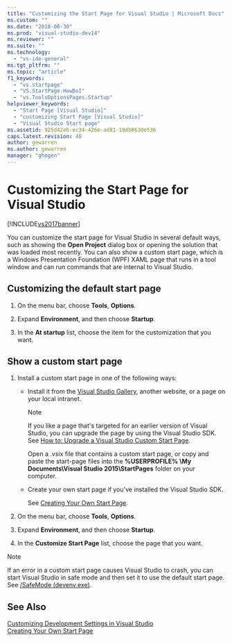 ```yaml
---
title: "Customizing the Start Page for Visual Studio | Microsoft Docs"
ms.custom: ""
ms.date: "2018-06-30"
ms.prod: "visual-studio-dev14"
ms.reviewer: ""
ms.suite: ""
ms.technology: 
  - "vs-ide-general"
ms.tgt_pltfrm: ""
ms.topic: "article"
f1_keywords: 
  - "vs.startpage"
  - "VS.StartPage.HowDoI"
  - "vs.ToolsOptionsPages.Startup"
helpviewer_keywords: 
  - "Start Page [Visual Studio]"
  - "customizing Start Page [Visual Studio]"
  - "Visual Studio Start page"
ms.assetid: 925d42eb-ec34-426e-ad81-19db8630e536
caps.latest.revision: 48
author: gewarren
ms.author: gewarren
manager: "ghogen"
---
```

# Customizing the Start Page for Visual Studio
[!INCLUDE[vs2017banner](../includes/vs2017banner.md)]

  
You can customize the start page for Visual Studio in several default ways, such as showing the **Open Project** dialog box or opening the solution that was loaded most recently. You can also show a custom start page, which is a Windows Presentation Foundation (WPF) XAML page that runs in a tool window and can run commands that are internal to Visual Studio.  
  
## Customizing the default start page  
  
1.  On the menu bar, choose **Tools**, **Options**.  
  
2.  Expand **Environment**, and then choose **Startup**.  
  
3.  In the **At startup** list, choose the item for the customization that you want.  
  
## Show a custom start page  
  
1.  Install a custom start page in one of the following ways:  
  
    -   Install it from the [Visual Studio Gallery](http://visualstudiogallery.msdn.microsoft.com/site/search?f%5B0%5D.Type=SearchText&f%5B0%5D.Value=start%20page), another website, or a page on your local intranet.  
  
        > [!NOTE]
        >  If you like a page that's targeted for an earlier version of Visual Studio, you can upgrade the page by using the Visual Studio SDK. See [How to: Upgrade a Visual Studio Custom Start Page](../misc/how-to-upgrade-a-visual-studio-custom-start-page.md).  
  
         Open a .vsix file that contains a custom start page, or copy and paste the start-page files into the **%USERPROFILE% \My Documents\Visual Studio 2015\StartPages** folder on your computer.  
  
    -   Create your own start page if you've installed the Visual Studio SDK.  
  
         See [Creating Your Own Start Page](../misc/creating-your-own-start-page.md).  
  
2.  On the menu bar, choose **Tools**, **Options**.  
  
3.  Expand **Environment**, and then choose **Startup**.  
  
4.  In the **Customize Start Page** list, choose the page that you want.  
  
> [!NOTE]
>  If an error in a custom start page causes Visual Studio to crash, you can start Visual Studio in safe mode and then set it to use the default start page. See [/SafeMode (devenv.exe)](../ide/reference/safemode-devenv-exe.md).  
  
## See Also  
 [Customizing Development Settings in Visual Studio](http://msdn.microsoft.com/en-us/22c4debb-4e31-47a8-8f19-16f328d7dcd3)   
 [Creating Your Own Start Page](../misc/creating-your-own-start-page.md)



